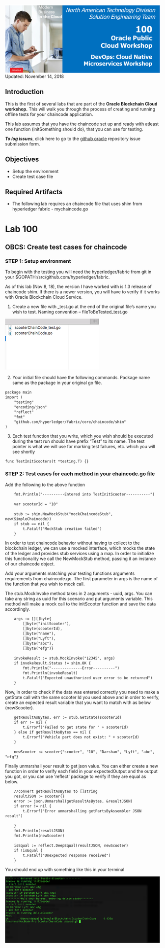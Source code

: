 
![](images/100/Picture100-lab.png)  
Updated: November 14, 2018

## Introduction

This is the first of several labs that are part of the **Oracle Blockchain Cloud workshop.** This will walk you through the process of   creating and running offline tests for your chaincode application.

This lab assumes that you have the chaincode set up and ready with atleast one function (initSomething should do), that you can use for testing.

**_To log issues_**, click here to go to the [github oracle](https://github.com/oracle/learning-library/issues/new) repository issue submission form.

## Objectives
- Setup the environment
- Create test case file

## Required Artifacts
- The following lab requires an chaincode file that uses shim from hyperledger fabric - mychaincode.go


# Lab 100

## OBCS: Create test cases for chaincode

### **STEP 1**: Setup environment

To begin with the testing you will need the hyperledger/fabric from git in your $GOPATH:/src/github.com/hyperledger/fabric. 

As of this lab (Nov 8, 18), the version I have worked with is 1.3 release of chaincode shim. If there is a newer version, you will have to verify if it works with Oracle Blockchain Cloud Service.


1.	Create a new file with _test.go at the end of the original file’s name you wish to test. Naming convention – fileToBeTested_test.go

![](images/namingConvention.png)


2.	Your initial file should have the following commands. Package name same as the package in your original go file.

```
package main
import (
	"testing"
	"encoding/json"
	"reflect"
	"fmt"
	"github.com/hyperledger/fabric/core/chaincode/shim" 
)

```

3.	Each test function that you write, which you wish should be executed during the test run should have prefix “Test” to its name.
The test pointer is what we will use for marking test failures, etc. which you will see shortly

```
func TestInitScooters(t *testing.T) {}

```

### **STEP 2**: Test cases for each method in your chaincode.go file

Add the following to the above function


```
    fmt.Println("----------Entered into TestInitScooter-----------")

	var scooterId = "10"

	stub := shim.NewMockStub("mockChaincodeStub", new(SimpleChaincode))
	if stub == nil {
		t.Fatalf("MockStub creation failed")
	}

``` 

In order to test chaincode behavior without having to collect to the blockchain ledger, we can use a mocked interface, which mocks the state of the ledger and provides stub services using a map. In order to initialize this functionality we call the NewMockStub method, passing it an instance of our chaincode object.


Add your arguments matching your testing functions arguments requirements from chaincode.go. The first parameter in args is the name of the function that you wish to mock call.

The stub.MockInvoke method takes in 2 arguments - uuid, args. You can take any string as uuid for this scenario and put arguments variable.
This method will make a mock call to the initScooter function and save the data accordingly.

```
	args := [][]byte{
		[]byte("initScooter"),
		[]byte(scooterId),
		[]byte("name"),
		[]byte("Lyft"),
		[]byte("abc"),
		[]byte("efg")}

	invokeResult := stub.MockInvoke("12345", args)
	if invokeResult.Status != shim.OK {
		fmt.Println("--------------Error----------")
		fmt.Println(invokeResult)
        t.Fatalf("Expected unauthorized user error to be returned")
	}

```


Now, in order to check if the data was entered correctly you need to make a getState call with the same scooter Id you used above and in order to verify, create an expected result variable that you want to match with as below (newScooter).


```
	getResultAsBytes, err := stub.GetState(scooterId)
	if err != nil {
        t.Errorf("Failed to get state for " + scooterId)
    } else if getResultAsBytes == nil {
        t.Errorf("Vehicle part does not exist: " + scooterId)
    }

    newScooter := scooter{"scooter", "10", "Darshan", "Lyft", "abc", "efg"}

```

Finally unmarshall your result to get json value.
You can either create a new function in order to verify each field in your expectedOutput and the output you got, or you can use 'reflect' package to verify if they are equal as below.

```
	//convert getResultAsBytes to []string
	resultJSON := scooter{}
	error := json.Unmarshal(getResultAsBytes, &resultJSON)
	if error != nil {
		t.Errorf("Error unmarshalling getPartsByAssembler JSON result") 
	
	}
	fmt.Println(resultJSON)
	fmt.Println(newScooter)

	isEqual := reflect.DeepEqual(resultJSON, newScooter)
	if !isEqual {
		t.Fatalf("Unexpected response received")
	}
```


You should end up with something like this in your terminal

![](images/outputInitScooter.png)